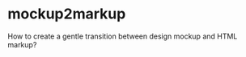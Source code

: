 mockup2markup
=============

How to create a gentle transition between design mockup and HTML markup?
